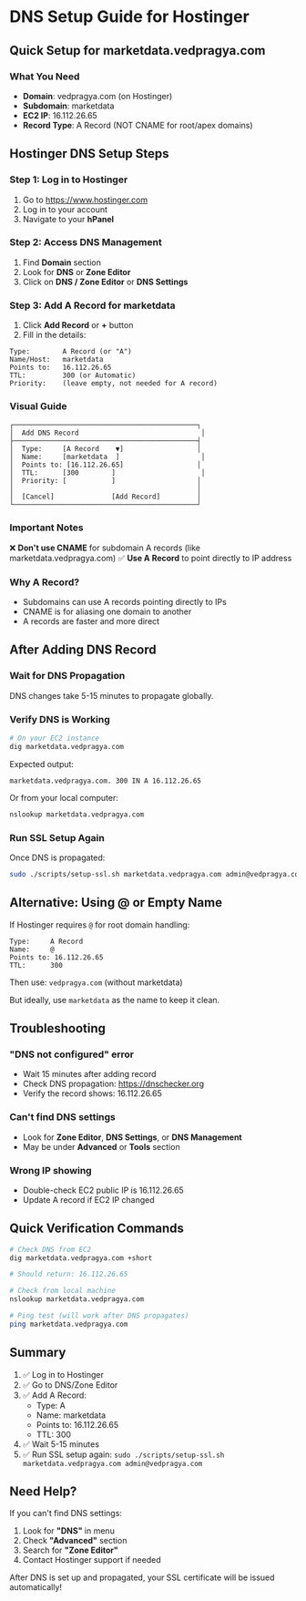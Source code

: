 # DNS Setup Guide for Hostinger

## Quick Setup for marketdata.vedpragya.com

### What You Need
- **Domain**: vedpragya.com (on Hostinger)
- **Subdomain**: marketdata
- **EC2 IP**: 16.112.26.65
- **Record Type**: A Record (NOT CNAME for root/apex domains)

## Hostinger DNS Setup Steps

### Step 1: Log in to Hostinger
1. Go to https://www.hostinger.com
2. Log in to your account
3. Navigate to your **hPanel**

### Step 2: Access DNS Management
1. Find **Domain** section
2. Look for **DNS** or **Zone Editor**
3. Click on **DNS / Zone Editor** or **DNS Settings**

### Step 3: Add A Record for marketdata
1. Click **Add Record** or **+** button
2. Fill in the details:

```
Type:        A Record (or "A")
Name/Host:   marketdata
Points to:   16.112.26.65
TTL:         300 (or Automatic)
Priority:    (leave empty, not needed for A record)
```

### Visual Guide

```
┌─────────────────────────────────────────────┐
│  Add DNS Record                              │
├─────────────────────────────────────────────┤
│  Type:     [A Record    ▼]                  │
│  Name:     [marketdata  ]                    │
│  Points to: [16.112.26.65]                  │
│  TTL:      [300        ]                     │
│  Priority: [           ]                    │
│                                             │
│  [Cancel]              [Add Record]         │
└─────────────────────────────────────────────┘
```

### Important Notes

❌ **Don't use CNAME** for subdomain A records (like marketdata.vedpragya.com)
✅ **Use A Record** to point directly to IP address

### Why A Record?
- Subdomains can use A records pointing directly to IPs
- CNAME is for aliasing one domain to another
- A records are faster and more direct

## After Adding DNS Record

### Wait for DNS Propagation
DNS changes take 5-15 minutes to propagate globally.

### Verify DNS is Working

```bash
# On your EC2 instance
dig marketdata.vedpragya.com
```

Expected output:
```
marketdata.vedpragya.com. 300 IN A 16.112.26.65
```

Or from your local computer:
```bash
nslookup marketdata.vedpragya.com
```

### Run SSL Setup Again

Once DNS is propagated:

```bash
sudo ./scripts/setup-ssl.sh marketdata.vedpragya.com admin@vedpragya.com
```

## Alternative: Using @ or Empty Name

If Hostinger requires `@` for root domain handling:

```
Type:     A Record
Name:     @
Points to: 16.112.26.65
TTL:      300
```

Then use: `vedpragya.com` (without marketdata)

But ideally, use `marketdata` as the name to keep it clean.

## Troubleshooting

### "DNS not configured" error
- Wait 15 minutes after adding record
- Check DNS propagation: https://dnschecker.org
- Verify the record shows: 16.112.26.65

### Can't find DNS settings
- Look for **Zone Editor**, **DNS Settings**, or **DNS Management**
- May be under **Advanced** or **Tools** section

### Wrong IP showing
- Double-check EC2 public IP is 16.112.26.65
- Update A record if EC2 IP changed

## Quick Verification Commands

```bash
# Check DNS from EC2
dig marketdata.vedpragya.com +short

# Should return: 16.112.26.65

# Check from local machine
nslookup marketdata.vedpragya.com

# Ping test (will work after DNS propagates)
ping marketdata.vedpragya.com
```

## Summary

1. ✅ Log in to Hostinger
2. ✅ Go to DNS/Zone Editor
3. ✅ Add A Record:
   - Type: A
   - Name: marketdata
   - Points to: 16.112.26.65
   - TTL: 300
4. ✅ Wait 5-15 minutes
5. ✅ Run SSL setup again: `sudo ./scripts/setup-ssl.sh marketdata.vedpragya.com admin@vedpragya.com`

## Need Help?

If you can't find DNS settings:
1. Look for **"DNS"** in menu
2. Check **"Advanced"** section
3. Search for **"Zone Editor"**
4. Contact Hostinger support if needed

After DNS is set up and propagated, your SSL certificate will be issued automatically!

